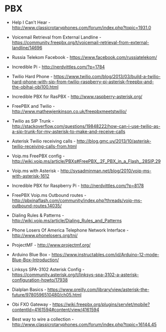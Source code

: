 # PBX

* Help I Can't Hear - http://www.classicrotaryphones.com/forum/index.php?topic=1931.0
* Voicemail Retrieval from External Landline - https://community.freepbx.org/t/voicemail-retrieval-from-external-landline/14696
* Russia Telekom Facebook - https://www.facebook.com/russiatelekom/
* Incredible Pi - http://nerdvittles.com/?p=1784
* Twilio Hard Phone - https://www.twilio.com/blog/2013/03/build-a-twilio-hard-phone-with-sip-from-twilio-raspberry-pi-asterisk-freepbx-and-the-obihai-obi100.html
* Incredible PBX for RasPBX - http://www.raspberry-asterisk.org/
* FreePBX and Twilio - http://www.mathewjenkinson.co.uk/freepbxmeetstwilio/
* Twilio as SIP Trunk - http://stackoverflow.com/questions/19848222/how-can-i-use-twilio-as-a-sip-trunk-for-my-asterisk-to-make-and-receive-calls
* Asterisk Twilio receiving calls - http://blog.gmc.uy/2013/10/asterisk-twilio-receiving-calls-from.html
* Voip.ms FreePBX config - http://wiki.voip.ms/article/PBXs#FreePBX_.2F_PBX_in_a_Flash_.28SIP.29
* Voip.ms with Asterisk - http://sysadminman.net/blog/2010/voip-ms-with-asterisk-1612
* Incredible PBX for Raspberry Pi - http://nerdvittles.com/?p=8178
* FreePBX Voip.ms Outbound routes - http://pbxinaflash.com/community/index.php?threads/voip-ms-outbound-routes.14035/
* Dialing Rules & Patterns - http://wiki.voip.ms/article/Dialing_Rules_and_Patterns
* Phone Losers Of America Telephone Network Interface - http://www.phonelosers.org/tni/
* ProjectMF - http://www.projectmf.org/

* Arduino Blue Box - https://www.instructables.com/id/Arduino-12-mode-Blue-Box-Introduction/
* Linksys SPA-3102 Asterisk Config - https://community.asterisk.org/t/linksys-spa-3102-a-asterisk-configuration-howto/17938
* Dialplan Basics - https://www.oreilly.com/library/view/asterisk-the-future/9780596510480/ch05.html
* Obi FXO Gateway - https://wiki.freepbx.org/plugins/servlet/mobile?contentId=4161594#content/view/4161594
* Best way to wire a collection - http://www.classicrotaryphones.com/forum/index.php?topic=16144.45
